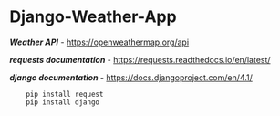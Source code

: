 # Django-Weather-App

___Weather API___ - https://openweathermap.org/api

___requests documentation___ - https://requests.readthedocs.io/en/latest/

___django documentation___ - https://docs.djangoproject.com/en/4.1/


```commandline
    pip install request
    pip install django
```

